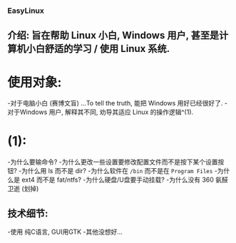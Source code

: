### EasyLinux

## 介绍: 旨在帮助 Linux 小白, Windows 用户, 甚至是计算机小白舒适的学习 / 使用 Linux 系统.

# 使用对象: 
-对于电脑小白 (赛博文盲) ...To tell the truth, 能把 Windows 用好已经很好了.
-对于Windows 用户, 解释其不同, 劝导其适应 Linux 的操作逻辑^(1).
	
# (1):
-为什么要输命令?
-为什么更改一些设置要修改配置文件而不是按下某个设置按钮?
-为什么用 ls 而不是 dir?
-为什么软件在 `/bin` 而不是在 `Program Files`
-为什么是 ext4 而不是 fat/ntfs?
-为什么硬盘/U盘要手动挂载?
-为什么没有 360 氨醛卫逝 (划掉)
	
## 技术细节:
-使用 纯C语言, GUI用GTK
-其他没想好...	
	
